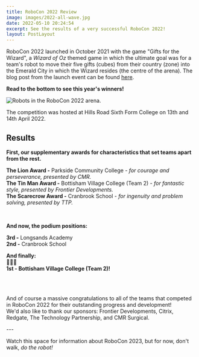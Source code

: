 ```yaml
---
title: RoboCon 2022 Review
image: images/2022-all-wave.jpg
date: 2022-05-10 20:24:54
excerpt: See the results of a very successful RoboCon 2022!
layout: PostLayout
---
```

RoboCon 2022 launched in October 2021 with the game "Gifts for the Wizard", a *Wizard of Oz* themed game in which the ultimate goal was for a team's robot to move their five gifts (cubes) from their country (zone) into the Emerald City in which the Wizard resides (the centre of the arena). The blog post from the launch event can be found [here](robocon-2022-launched.html). 

**Read to the bottom to see this year's winners!**

![Robots in the RoboCon 2022 arena. ](images/2022-cranbrook-vs-bottisham2-final.JPG)

The competition was hosted at Hills Road Sixth Form College on 13th and 14th April 2022. 

## Results

**First, our supplementary awards for characteristics that set teams apart from the rest.** 

**The Lion Award -** Parkside Community College *\- for courage and perseverance, presented by CMR.*\
**The Tin Man Award -** Bottisham Village College (Team 2) *\- for fantastic style, presented by Frontier Developments.*\
**The Scarecrow Award -** Cranbrook School *\- for ingenuity and problem solving, presented by TTP.* 

**<br/>**

**And now, the podium positions:**

**3rd -** Longsands Academy\
**2nd -** Cranbrook School

**And finally:**\
🥁🥁🥁\
**1st - Bottisham Village College (Team 2)!**

<br/><br/>

And of course a massive congratulations to all of the teams that competed in RoboCon 2022 for their outstanding progress and development! \
We'd also like to thank our sponsors: Frontier Developments, Citrix, Redgate, The Technology Partnership, and CMR Surgical. 

\---

Watch this space for information about RoboCon 2023, but for now, don't walk, *do the robot!*